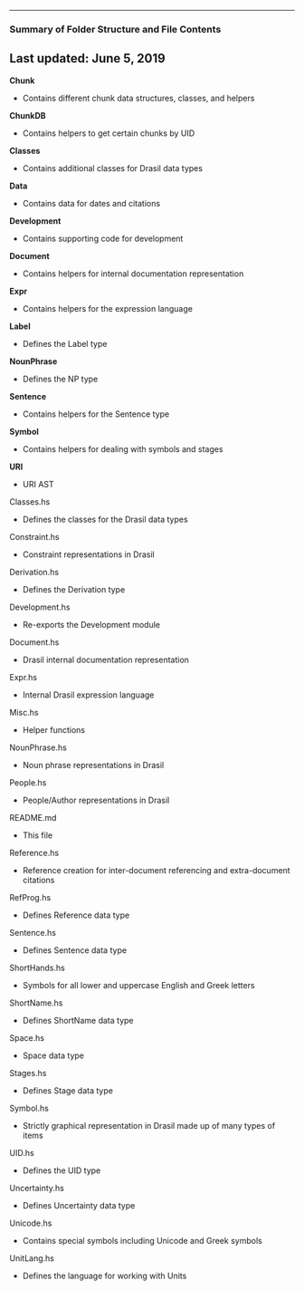 --------------------------------------------------
### Summary of Folder Structure and File Contents
Last updated: June 5, 2019
--------------------------------------------------

**Chunk**
  - Contains different chunk data structures, classes, and helpers

**ChunkDB**
  - Contains helpers to get certain chunks by UID

**Classes**
  - Contains additional classes for Drasil data types

**Data**
  - Contains data for dates and citations

**Development**
  - Contains supporting code for development

**Document**
  - Contains helpers for internal documentation representation

**Expr**
  - Contains helpers for the expression language

**Label**
  - Defines the Label type

**NounPhrase**
  - Defines the NP type

**Sentence**
  - Contains helpers for the Sentence type

**Symbol**
  - Contains helpers for dealing with symbols and stages

**URI**
  - URI AST

Classes.hs
  - Defines the classes for the Drasil data types

Constraint.hs
  - Constraint representations in Drasil

Derivation.hs
  - Defines the Derivation type

Development.hs
  - Re-exports the Development module

Document.hs
  - Drasil internal documentation representation

Expr.hs
  - Internal Drasil expression language

Misc.hs
  - Helper functions

NounPhrase.hs
  - Noun phrase representations in Drasil

People.hs
  - People/Author representations in Drasil

README.md
  - This file

Reference.hs
  - Reference creation for inter-document referencing and extra-document citations

RefProg.hs
  - Defines Reference data type

Sentence.hs
  - Defines Sentence data type

ShortHands.hs
  - Symbols for all lower and uppercase English and Greek letters

ShortName.hs
  - Defines ShortName data type

Space.hs
  - Space data type

Stages.hs
  - Defines Stage data type

Symbol.hs
  - Strictly graphical representation in Drasil made up of many types of items

UID.hs
  - Defines the UID type

Uncertainty.hs
  - Defines Uncertainty data type

Unicode.hs
  - Contains special symbols including Unicode and Greek symbols

UnitLang.hs
  - Defines the language for working with Units
